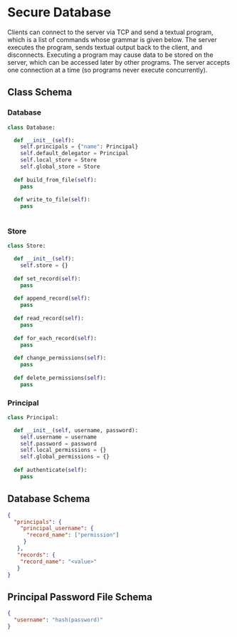 # Secure Database
Clients can connect to the server via TCP and send a textual program, which is a list of commands whose grammar is given below. The server executes the program, sends textual output back to the client, and disconnects. Executing a program may cause data to be stored on the server, which can be accessed later by other programs. The server accepts one connection at a time (so programs never execute concurrently).

## Class Schema

### Database
```python
class Database:

  def __init__(self):
    self.principals = {"name": Principal}
    self.default_delegator = Principal
    self.local_store = Store
    self.global_store = Store
    
  def build_from_file(self):
    pass
    
  def write_to_file(self):
    pass
  
```

### Store 
```python
class Store:

  def __init__(self):
    self.store = {}
  
  def set_record(self):
    pass
  
  def append_record(self):
    pass
    
  def read_record(self):
    pass
  
  def for_each_record(self):
    pass
  
  def change_permissions(self):
    pass
  
  def delete_permissions(self):
    pass
```

### Principal
```python
class Principal:

  def __init__(self, username, password):
    self.username = username
    self.password = password
    self.local_permissions = {}
    self.global_permissions = {}
    
  def authenticate(self):
    pass
```

### 

## Database Schema

```json
{
  "principals": {
    "principal_username": {
      "record_name": ["permission"]
     }
   },
   "records": {
    "record_name": "<value>"
   }
}
```

## Principal Password File Schema

```json
{
  "username": "hash(password)"
}
```
